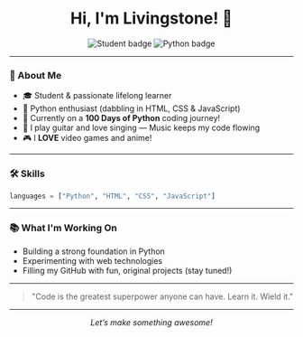 <!-- Profile README for TheAliveStone -->

<h1 align="center">Hi, I'm Livingstone! 👋</h1>

<p align="center">
  <img src="https://img.shields.io/badge/Student-Learner-blue?style=flat-square" alt="Student badge"/>
  <img src="https://img.shields.io/badge/Python-100%20Days%20Challenge-yellowgreen?style=flat-square" alt="Python badge"/>
</p>

---

### 🌱 About Me

- 🎓 Student & passionate lifelong learner
- 🐍 Python enthusiast (dabbling in HTML, CSS & JavaScript)
- 🚀 Currently on a **100 Days of Python** coding journey!
- 🎸 I play guitar and love singing — Music keeps my code flowing
- 🎮 I **LOVE** video games and anime!

---

### 🛠️ Skills

```python
languages = ["Python", "HTML", "CSS", "JavaScript"]
```

---

### 📚 What I'm Working On

- Building a strong foundation in Python
- Experimenting with web technologies
- Filling my GitHub with fun, original projects (stay tuned!)

---

> "Code is the greatest superpower anyone can have. Learn it. Wield it."

---

<p align="center">
  <em>Let’s make something awesome!</em>
</p>

